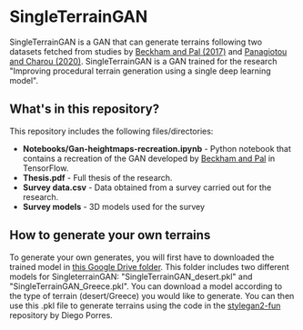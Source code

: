 # SingleTerrainGAN
SingleTerrainGAN is a GAN that can generate terrains following two datasets fetched from studies by [Beckham and Pal (2017)](http://arxiv.org/abs/1707.03383) and [Panagiotou and Charou (2020)](http://arxiv.org/abs/2010.06411). SingleTerrainGAN is a GAN trained for the research "Improving procedural terrain generation using a single deep learning model".

## What's in this repository?
This repository includes the following files/directories:
* **Notebooks/Gan-heightmaps-recreation.ipynb** - Python notebook that contains a recreation of the GAN developed by [Beckham and Pal](http://arxiv.org/abs/1707.03383) in TensorFlow.
* **Thesis.pdf** - Full thesis of the research.
* **Survey data.csv** - Data obtained from a survey carried out for the research.
* **Survey models** - 3D models used for the survey

## How to generate your own terrains
To generate your own generates, you will first have to downloaded the trained model in [this Google Drive folder](https://drive.google.com/drive/folders/1Ezig2YLXDP_mh9vMjX4-CFvMrx9qTLGS?usp=sharing). This folder includes two different models for SingleterrainGAN: "SingleTerrainGAN_desert.pkl" and "SingleTerrainGAN_Greece.pkl". You can download a model according to the type of terrain (desert/Greece) you would like to generate. You can then use this .pkl file to generate terrains using the code in the [stylegan2-fun](https://github.com/PDillis/stylegan2-fun) repository by Diego Porres.